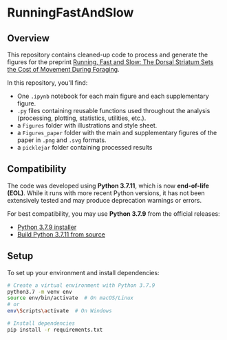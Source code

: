 # RunningFastAndSlow

## Overview
This repository contains cleaned-up code to process and generate the figures for the preprint [Running, Fast and Slow: The Dorsal Striatum Sets the Cost of Movement During Foraging](https://www.biorxiv.org/content/10.1101/2024.05.31.596850v1).

In this repository, you'll find:
- One `.ipynb` notebook for each main figure and each supplementary figure.
- `.py` files containing reusable functions used throughout the analysis (processing, plotting, statistics, utilities, etc.).
- a `Figures` folder with illustrations and style sheet.
- a `Figures_paper` folder with the main and supplementary figures of the paper in `.png` and `.svg` formats.
- a `picklejar` folder containing processed results

## Compatibility
The code was developed using **Python 3.7.11**, which is now **end-of-life (EOL)**. While it runs with more recent Python versions, it has not been extensively tested and may produce deprecation warnings or errors.

For best compatibility, you may use **Python 3.7.9** from the official releases:
- [Python 3.7.9 installer](https://www.python.org/downloads/release/python-379/)
- [Build Python 3.7.11 from source](https://www.python.org/downloads/release/python-3711/)

## Setup
To set up your environment and install dependencies:

```sh
# Create a virtual environment with Python 3.7.9
python3.7 -m venv env
source env/bin/activate  # On macOS/Linux
# or
env\Scripts\activate  # On Windows

# Install dependencies
pip install -r requirements.txt
```

